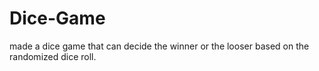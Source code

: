 # Dice-Game
made a dice game that can decide the winner or the looser based on the randomized dice roll.
